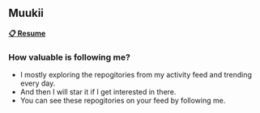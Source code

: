 ## Muukii

[**📋 Resume**](https://www.notion.so/muukii/Resume-Hiroshi-Kimura-Muukii-19e4d463d396461db087f215a4d6c8ee)

### How valuable is following me?

- I mostly exploring the repogitories from my activity feed and trending every day.
- And then I will star it if I get interested in there.
- You can see these repogitories on your feed by following me.
